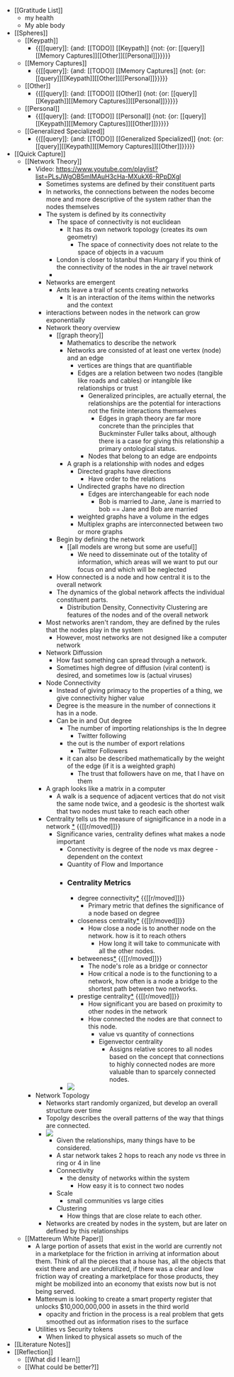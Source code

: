 - [[Gratitude List]] 
    - my health
    - My able body
- [[Spheres]] 
    - [[Keypath]]
        - {{[[query]]: {and: [[TODO]] [[Keypath]] {not: {or: [[query]][[Memory Captures]][[Other]][[Personal]]}}}}}
    - [[Memory Captures]]
        - {{[[query]]: {and: [[TODO]] [[Memory Captures]] {not: {or: [[query]][[Keypath]][[Other]][[Personal]]}}}}}
    - [[Other]]
        - {{[[query]]: {and: [[TODO]] [[Other]] {not: {or: [[query]][[Keypath]][[Memory Captures]][[Personal]]}}}}}
    - [[Personal]]
        - {{[[query]]: {and: [[TODO]] [[Personal]] {not: {or: [[query]][[Keypath]][[Memory Captures]][[Other]]}}}}}
    - [[Generalized Specialized]]
        - {{[[query]]: {and: [[TODO]] [[Generalized Specialized]] {not: {or: [[query]][[Keypath]][[Memory Captures]][[Other]]}}}}}
- [[Quick Capture]]
    - [[Network Theory]]
        - Video: https://www.youtube.com/playlist?list=PLsJWgOB5mIMAuH3cHa-MXukX6-RPpDXgl
            - Sometimes systems are defined by their constituent parts
            - In networks, the connections between the nodes become more and more descriptive of the system rather than the nodes themselves
            - The system is defined by its connectivity
                - The space of connectivity is not euclidean
                    - It has its own network topology (creates its own geometry)
                        - The space of connectivity does not relate to the space of objects in a vacuum
                - London is closer to Istanbul than Hungary if you think of the connectivity of  the nodes in the air travel network
                - 
            - Networks are emergent
                - Ants leave a trail of scents creating networks
                    - It is an interaction of the items within the networks and the context
            - interactions between nodes in the network can grow exponentially
            - Network theory overview
                - [[graph theory]]
                    - Mathematics to describe the network
                    - Networks are consisted of at least one vertex (node) and an edge
                        - vertices are things that are quantifiable
                        - Edges are a relation between two nodes (tangible like roads and cables) or intangible like relationships or trust
                            - Generalized principles, are actually eternal, the relationships are the potential for interactions not the finite interactions themselves
                                - Edges in graph theory are far more concrete than the principles that Buckminster Fuller talks about, although there is a case for giving this relationship a primary ontological status.
                            - Nodes that belong to an edge are endpoints
                    - A graph is a relationship with nodes and edges
                        - Directed graphs have directions
                            - Have order to the relations
                        - Undirected graphs have no direction
                            - Edges are interchangeable for each node
                                - Bob is married to Jane, Jane is married to bob == Jane and Bob are married
                        - weighted graphs have a volume in the edges
                        - Multiplex graphs are interconnected between two or more graphs
                - Begin by defining the network
                    - [[all models are wrong but some are useful]]
                        - We need to disseminate out of the totality of information, which areas will we want to put our focus on and which will be neglected
                - How connected is a node and how central it is to the overall network
                - The dynamics of the global network affects the individual constituent parts.
                    - Distribution Density, Connectivity Clustering are features of the nodes and of the overall network
            - Most networks aren't random, they are defined by the rules that the nodes play in the system
                - However, most networks are not designed like a computer network
            - Network Diffussion
                - How fast something can spread through a network.
                - Sometimes high degree of diffusion (viral content) is desired, and sometimes low is (actual viruses)
            - Node Connectivity
                - Instead of giving primacy to the properties of a thing, we give connectivity higher value
                - Degree is the measure in the number of connections it has in a node. 
                - Can be in and Out degree
                    - The number of importing relationships is the In degree
                        - Twitter following
                    - the out is the number of export relations
                        - Twitter Followers
                    - it can also be described mathematically by the weight of the edge (if it is a weighted graph)
                        - The trust that followers have on me, that I have on them
            - A graph looks like a matrix in a computer
                - A walk is a sequence of adjacent vertices that do not visit the same node twice, and a geodesic is the shortest walk that two nodes must take to reach each other
            - Centrality tells us the measure of signigificance in a node in a network [*](((kQz3nVmVR))) {{[[r/moved]]}}
                - Significance varies, centrality defines what makes a node important
                    - Connectivity is degree of the node vs max degree - dependent on the context
                    - Quantity of Flow and Importance
                    - ### Centrality Metrics
                        - degree connectivity[*](((Cb7gHEuNE))) {{[[r/moved]]}}
                            - Primary metric that defines the significance of a node based on degree
                        - closeness centrality[*](((0Wt11F57-))) {{[[r/moved]]}}
                            - How close a node is to another node on the network. how is it to reach others
                                - How long it will take to communicate with all the other nodes.
                        - betweeness[*](((uBSOkTF1H))) {{[[r/moved]]}}
                            - The node's role as a bridge or connector
                            - How critical a node is to the functioning to a network, how often is a node a bridge to the shortest path between two networks.
                        - prestige centrality[*](((1xBvoXNYf))) {{[[r/moved]]}}
                            - How significant you are based on proximity to other nodes in the network
                            - How connected the nodes are that connect to this node.
                                - value vs quantity of connections
                                - Eigenvector centrality
                                    - Assigns relative scores to all nodes based on the concept that connections to highly connected nodes are more valuable than to sparcely connected nodes.
                    - ![](https://firebasestorage.googleapis.com/v0/b/firescript-577a2.appspot.com/o/imgs%2Fapp%2FJavier-knowledge-graph%2FPbGxNXQzcE.png?alt=media&token=91cbe700-7af2-4b15-99c0-3d1b8050e33a)
        - Network Topology
            - Networks start randomly organized, but develop an overall structure over time
            - Topolgy describes the overall patterns of the way that things are connected.
            - ![](https://firebasestorage.googleapis.com/v0/b/firescript-577a2.appspot.com/o/imgs%2Fapp%2FJavier-knowledge-graph%2Fqn3aKEbs_I.png?alt=media&token=dbe2b1fb-84c9-449e-9fee-8803f54fd056)
                - Given the relationships, many things have to be considered.
                - A star network takes 2 hops to reach any node vs three in ring or 4 in line
                - Connectivity
                    - the density of networks within the system
                        - How easy it is to connect two nodes
                - Scale
                    - small communities vs large cities
                - Clustering 
                    - How things that are close relate to each other.
            - Networks are created by nodes in the system, but are later on defined by this relationships
    - [[Mattereum White Paper]]
        - A large portion of assets that exist in the world are currently not in a marketplace for the friction in arriving at information about them. Think of all the pieces that a house has, all the objects that exist there and are underutilized, if there was a clear and low friction way of creating a marketplace for those products, they might be mobilized into an economy that exists now but is not being served.
        - Mattereum is looking to create a smart property register that unlocks $10,000,000,000 in assets in the third world
            - opacity and friction in the process is a real problem that gets smoothed out as information rises to the surface
        - Utilities vs Security tokens
            - When linked to physical assets so much of the 
- [[Literature Notes]]
- [[Reflection]]
    - [[What did I learn]]
    - [[What could be better?]]
